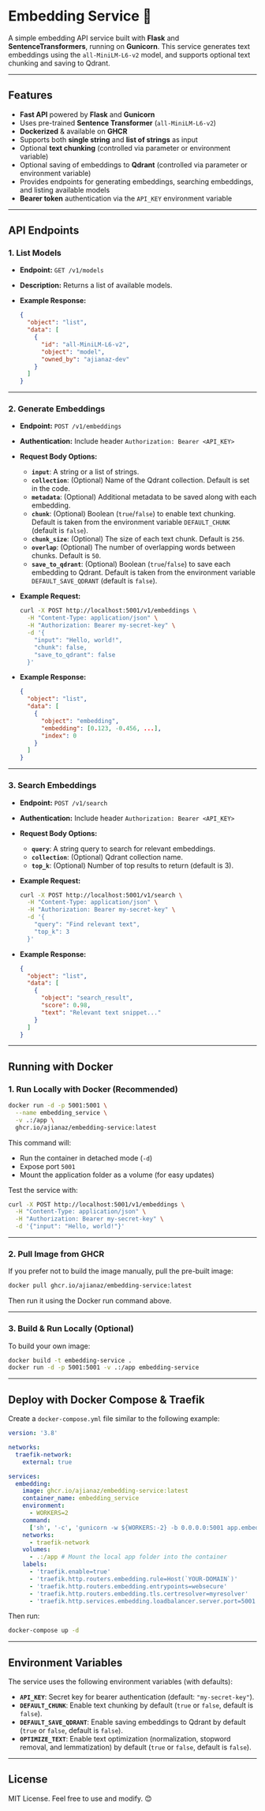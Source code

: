 # Embedding Service 🚀

A simple embedding API service built with **Flask** and **SentenceTransformers**, running on **Gunicorn**.
This service generates text embeddings using the `all-MiniLM-L6-v2` model, and supports optional text chunking and saving to Qdrant.

---

## Features

- **Fast API** powered by **Flask** and **Gunicorn**
- Uses pre-trained **Sentence Transformer** (`all-MiniLM-L6-v2`)
- **Dockerized** & available on **GHCR**
- Supports both **single string** and **list of strings** as input
- Optional **text chunking** (controlled via parameter or environment variable)
- Optional saving of embeddings to **Qdrant** (controlled via parameter or environment variable)
- Provides endpoints for generating embeddings, searching embeddings, and listing available models
- **Bearer token** authentication via the `API_KEY` environment variable

---

## API Endpoints

### 1. List Models

- **Endpoint:** `GET /v1/models`
- **Description:** Returns a list of available models.
- **Example Response:**

  ```json
  {
    "object": "list",
    "data": [
      {
        "id": "all-MiniLM-L6-v2",
        "object": "model",
        "owned_by": "ajianaz-dev"
      }
    ]
  }
  ```

---

### 2. Generate Embeddings

- **Endpoint:** `POST /v1/embeddings`
- **Authentication:**
  Include header `Authorization: Bearer <API_KEY>`
- **Request Body Options:**

  - **`input`**: A string or a list of strings.
  - **`collection`**: (Optional) Name of the Qdrant collection. Default is set in the code.
  - **`metadata`**: (Optional) Additional metadata to be saved along with each embedding.
  - **`chunk`**: (Optional) Boolean (`true`/`false`) to enable text chunking.
    Default is taken from the environment variable `DEFAULT_CHUNK` (default is `false`).
  - **`chunk_size`**: (Optional) The size of each text chunk. Default is `256`.
  - **`overlap`**: (Optional) The number of overlapping words between chunks. Default is `50`.
  - **`save_to_qdrant`**: (Optional) Boolean (`true`/`false`) to save each embedding to Qdrant.
    Default is taken from the environment variable `DEFAULT_SAVE_QDRANT` (default is `false`).

- **Example Request:**

  ```bash
  curl -X POST http://localhost:5001/v1/embeddings \
    -H "Content-Type: application/json" \
    -H "Authorization: Bearer my-secret-key" \
    -d '{
      "input": "Hello, world!",
      "chunk": false,
      "save_to_qdrant": false
    }'
  ```

- **Example Response:**

  ```json
  {
    "object": "list",
    "data": [
      {
        "object": "embedding",
        "embedding": [0.123, -0.456, ...],
        "index": 0
      }
    ]
  }
  ```

---

### 3. Search Embeddings

- **Endpoint:** `POST /v1/search`
- **Authentication:**
  Include header `Authorization: Bearer <API_KEY>`
- **Request Body Options:**

  - **`query`**: A string query to search for relevant embeddings.
  - **`collection`**: (Optional) Qdrant collection name.
  - **`top_k`**: (Optional) Number of top results to return (default is 3).

- **Example Request:**

  ```bash
  curl -X POST http://localhost:5001/v1/search \
    -H "Content-Type: application/json" \
    -H "Authorization: Bearer my-secret-key" \
    -d '{
      "query": "Find relevant text",
      "top_k": 3
    }'
  ```

- **Example Response:**

  ```json
  {
    "object": "list",
    "data": [
      {
        "object": "search_result",
        "score": 0.98,
        "text": "Relevant text snippet..."
      }
    ]
  }
  ```

---

## Running with Docker

### 1. Run Locally with Docker (Recommended)

```sh
docker run -d -p 5001:5001 \
  --name embedding_service \
  -v .:/app \
  ghcr.io/ajianaz/embedding-service:latest
```

This command will:

- Run the container in detached mode (`-d`)
- Expose port `5001`
- Mount the application folder as a volume (for easy updates)

Test the service with:

```sh
curl -X POST http://localhost:5001/v1/embeddings \
  -H "Content-Type: application/json" \
  -H "Authorization: Bearer my-secret-key" \
  -d '{"input": "Hello, world!"}'
```

---

### 2. Pull Image from GHCR

If you prefer not to build the image manually, pull the pre-built image:

```sh
docker pull ghcr.io/ajianaz/embedding-service:latest
```

Then run it using the Docker run command above.

---

### 3. Build & Run Locally (Optional)

To build your own image:

```sh
docker build -t embedding-service .
docker run -d -p 5001:5001 -v .:/app embedding-service
```

---

## Deploy with Docker Compose & Traefik

Create a `docker-compose.yml` file similar to the following example:

```yaml
version: '3.8'

networks:
  traefik-network:
    external: true

services:
  embedding:
    image: ghcr.io/ajianaz/embedding-service:latest
    container_name: embedding_service
    environment:
      - WORKERS=2
    command:
      ['sh', '-c', 'gunicorn -w ${WORKERS:-2} -b 0.0.0.0:5001 app.embedder:app']
    networks:
      - traefik-network
    volumes:
      - .:/app # Mount the local app folder into the container
    labels:
      - 'traefik.enable=true'
      - 'traefik.http.routers.embedding.rule=Host(`YOUR-DOMAIN`)'
      - 'traefik.http.routers.embedding.entrypoints=websecure'
      - 'traefik.http.routers.embedding.tls.certresolver=myresolver'
      - 'traefik.http.services.embedding.loadbalancer.server.port=5001'
```

Then run:

```sh
docker-compose up -d
```

---

## Environment Variables

The service uses the following environment variables (with defaults):

- **`API_KEY`**: Secret key for bearer authentication (default: `"my-secret-key"`).
- **`DEFAULT_CHUNK`**: Enable text chunking by default (`true` or `false`, default is `false`).
- **`DEFAULT_SAVE_QDRANT`**: Enable saving embeddings to Qdrant by default (`true` or `false`, default is `false`).
- **`OPTIMIZE_TEXT`**: Enable text optimization (normalization, stopword removal, and lemmatization) by default (`true` or `false`, default is `false`).

---

## License

MIT License. Feel free to use and modify. 😊
